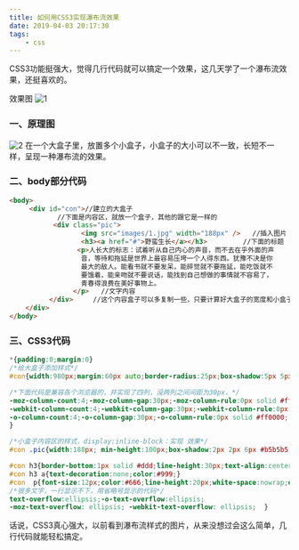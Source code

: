 ```yaml
---
title: 如何用CSS3实现瀑布流效果
date: 2019-04-03 20:17:30
tags:
    - css
---
```

CSS3功能挺强大，觉得几行代码就可以搞定一个效果，这几天学了一个瀑布流效果，还挺喜欢的。
<!-- more -->
效果图
![1](/images/1693725-e3ffa61922c6e632.jpg)
### 一、原理图
![2](/images/1693725-a893a57df112b872.png)
在一个大盒子里，放置多个小盒子，小盒子的大小可以不一致，长短不一样，呈现一种瀑布流的效果。
### 二、body部分代码
```html
<body>
     <div id="con">//建立的大盒子
            //下面是内容区，就放一个盒子，其他的跟它是一样的
           <div class="pic">
                  <img src="images/1.jpg" width="188px" />   //插入图片
                  <h3><a href="#">野蛮生长</a></h3>         //下面的标题
                 <p>人长大的标志：试着听从自己内心的声音，而不去在乎外面的声
                  音，等待和拖延是世界上最容易压垮一个人得东西。犹豫不决是你
                  最大的敌人。能看书就不要发呆，能碎觉就不要拖延，能吃饭就不
                  要饿着，能亲吻就不要说话，能找到自己想做的事情就不容易了，
                  青春得浪费在美好事物上。
                </p>   //文字内容
          </div>     //这个内容盒子可以多复制一些，只要计算好大盒子的宽度和小盒子的数量就好了
    </div>
</body>
```
### 三、CSS3代码
```css
*{padding:0;margin:0}
/*给大盒子添加样式*/
#con{width:980px;margin:60px auto;border-radius:25px;box-shadow:5px 5px 10px #000;padding:20px;

/*下面代码是兼容各个浏览器的，并实现了四列，没两列之间间距为30px，*/
-moz-column-count:4;-moz-column-gap:30px;-moz-column-rule:0px solid #ff0000;   //火狐浏览器
-webkit-column-count:4;-webkit-column-gap:30px;-webkit-column-rule:0px solid #ff0000;   //Google chrome
-o-column-count:4;-o-column-gap:30px;-o-column-rule:0px solid #ff0000;   //Opera浏览器的
}

/*小盒子内容区的样式，display:inline-block：实现 效果*/
#con .pic{width:188px; min-height:100px;box-shadow:2px 2px 6px #b5b5b5;padding:20px 15px;margin:10px;display:inline-block}

#con h3{border-bottom:1px solid #ddd;line-height:30px;text-align:center;padding:5px 5px;}
#con h3 a{text-decoration:none;color:#999;}
#con  p{font-size:12px;color:#666;line-height:20px;white-space:nowrap;overflow:hidden;
/*很多文字，一行显示不下，用省略号显示的代码*/
text-overflow:ellipsis;-o-text-overflow:ellipsis;
-moz-text-overflow: ellipsis; -webkit-text-overflow: ellipsis;  }
```
话说，CSS3真心强大，以前看到瀑布流样式的图片，从来没想过会这么简单，几行代码就能轻松搞定。